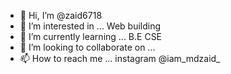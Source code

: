 - 👋 Hi, I’m @zaid6718
- 👀 I’m interested in ... Web building
- 🌱 I’m currently learning ... B.E CSE
- 💞️ I’m looking to collaborate on ...
- 📫 How to reach me ... instagram @iam_mdzaid_

<!---
zaid6718/zaid6718 is a ✨ special ✨ repository because its `README.md` (this file) appears on your GitHub profile.
You can click the Preview link to take a look at your changes.
--->
